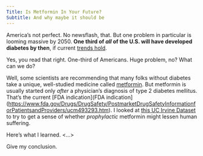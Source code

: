 ```yaml
---
Title: Is Metformin In Your Future?
Subtitle: And why maybe it should be
---
```


America’s not perfect. No newsflash, that. But one problem in particular is looming massive by 2050. **One third of *all* of the U.S. will have developed diabetes by then**, if current [trends hold]( https://www.einstein.yu.edu/centers/diabetes-research/facts-statistics/).

Yes, you read that right. One-third of Americans. Huge problem, no? What can we do?

Well, some scientists are recommending that many folks without diabetes take a unique, well-studied medicine called [metformin]( https://www.wired.com/story/this-pill-promises-to-extend-life-for-a-nickel-a-pop/). But metformin is usually started only *after* a physician’s diagnosis of type 2 diabetes mellitus. That’s the current [FDA indication](FDA indication](https://www.fda.gov/Drugs/DrugSafety/PostmarketDrugSafetyInformationforPatientsandProviders/ucm493293.htm). I looked at [this UC Irvine Dataset](https://archive.ics.uci.edu/ml/datasets/Diabetes+130-US+hospitals+for+years+1999-2008#) to try to get a sense of whether *prophylactic* metformin might lessen human suffering.

Here’s what I learned. <…>

Give my conclusion.
